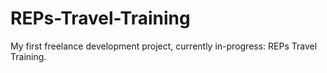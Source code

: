 # REPs-Travel-Training

My first freelance development project, currently in-progress: REPs Travel Training.
